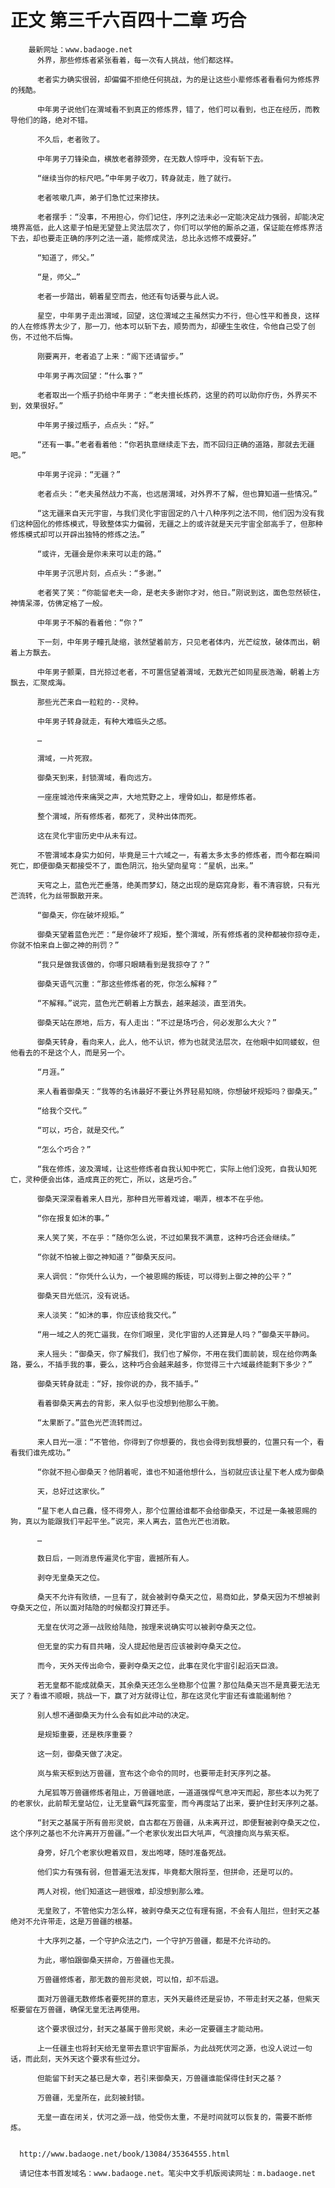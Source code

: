 # 正文 第三千六百四十二章 巧合
        最新网址：www.badaoge.net
          外界，那些修炼者紧张看着，每一次有人挑战，他们都这样。
      
          老者实力确实很弱，却偏偏不拒绝任何挑战，为的是让这些小辈修炼者看看何为修炼界的残酷。
      
          中年男子说他们在渭域看不到真正的修炼界，错了，他们可以看到，也正在经历，而教导他们的路，绝对不错。
      
          不久后，老者败了。
      
          中年男子刀锋染血，横放老者脖颈旁，在无数人惊呼中，没有斩下去。
      
          “继续当你的标尺吧。”中年男子收刀，转身就走，胜了就行。
      
          老者咳嗽几声，弟子们急忙过来掺扶。
      
          老者摆手：“没事，不用担心，你们记住，序列之法未必一定能决定战力强弱，却能决定境界高低，此人这辈子怕是无望登上灵法层次了，你们可以学他的厮杀之道，保证能在修炼界活下去，却也要走正确的序列之法一道，能修成灵法，总比永远修不成要好。”
      
          “知道了，师父。”
      
          “是，师父…”
      
          老者一步踏出，朝着星空而去，他还有句话要与此人说。
      
          星空，中年男子走出渭域，回望，这位渭域之主虽然实力不行，但心性平和善良，这样的人在修炼界太少了，那一刀，他本可以斩下去，顺势而为，却硬生生收住，令他自己受了创伤，不过他不后悔。
      
          刚要离开，老者追了上来：“阁下还请留步。”
      
          中年男子再次回望：“什么事？”
      
          老者取出一个瓶子扔给中年男子：“老夫擅长炼药，这里的药可以助你疗伤，外界买不到，效果很好。”
      
          中年男子接过瓶子，点点头：“好。”
      
          “还有一事。”老者看着他：“你若执意继续走下去，而不回归正确的道路，那就去无疆吧。”
      
          中年男子诧异：“无疆？”
      
          老者点头：“老夫虽然战力不高，也远居渭域，对外界不了解，但也算知道一些情况。”
      
          “这无疆来自天元宇宙，与我们灵化宇宙固定的八十八种序列之法不同，他们因为没有我们这种固化的修炼模式，导致整体实力偏弱，无疆之上的或许就是天元宇宙全部高手了，但那种修炼模式却可以开辟出独特的修炼之法。”
      
          “或许，无疆会是你未来可以走的路。”
      
          中年男子沉思片刻，点点头：“多谢。”
      
          老者笑了笑：“你能留老夫一命，是老夫多谢你才对，他日。”刚说到这，面色忽然顿住，神情呆滞，仿佛定格了一般。
      
          中年男子不解的看着他：“你？”
      
          下一刻，中年男子瞳孔陡缩，骇然望着前方，只见老者体内，光芒绽放，破体而出，朝着上方飘去。
      
          中年男子颤栗，目光掠过老者，不可置信望着渭域，无数光芒如同星辰浩瀚，朝着上方飘去，汇聚成海。
      
          那些光芒来自一粒粒的--灵种。
      
          中年男子转身就走，有种大难临头之感。
      
          …
      
          渭域，一片死寂。
      
          御桑天到来，封锁渭域，看向远方。
      
          一座座城池传来痛哭之声，大地荒野之上，埋骨如山，都是修炼者。
      
          整个渭域，所有修炼者，都死了，灵种出体而死。
      
          这在灵化宇宙历史中从未有过。
      
          不管渭域本身实力如何，毕竟是三十六域之一，有着太多太多的修炼者，而今都在瞬间死亡，即便御桑天都接受不了，面色阴沉，抬头望向星穹：“星帆，出来。”
      
          天穹之上，蓝色光芒垂落，绝美而梦幻，随之出现的是窈窕身影，看不清容貌，只有光芒流转，化为丝带飘散开来。
      
          “御桑天，你在破坏规矩。”
      
          御桑天望着蓝色光芒：“是你破坏了规矩，整个渭域，所有修炼者的灵种都被你掠夺走，你就不怕来自上御之神的刑罚？”
      
          “我只是做我该做的，你哪只眼睛看到是我掠夺了？”
      
          御桑天语气沉重：“那这些修炼者的死，你怎么解释？”
      
          “不解释。”说完，蓝色光芒朝着上方飘去，越来越淡，直至消失。
      
          御桑天站在原地，后方，有人走出：“不过是场巧合，何必发那么大火？”
      
          御桑天转身，看向来人，此人，他不认识，修为也就灵法层次，在他眼中如同蝼蚁，但他看去的不是这个人，而是另一个。
      
          “月涯。”
      
          来人看着御桑天：“我等的名讳最好不要让外界轻易知晓，你想破坏规矩吗？御桑天。”
      
          “给我个交代。”
      
          “可以，巧合，就是交代。”
      
          “怎么个巧合？”
      
          “我在修炼，波及渭域，让这些修炼者自我认知中死亡，实际上他们没死，自我认知死亡，灵种便会出体，造成真正的死亡，所以，这是巧合。”
      
          御桑天深深看着来人目光，那种目光带着戏谑，嘲弄，根本不在乎他。
      
          “你在报复如沐的事。”
      
          来人笑了笑，不在乎：“随你怎么说，不过如果我不满意，这种巧合还会继续。”
      
          “你就不怕被上御之神知道？”御桑天反问。
      
          来人调侃：“你凭什么认为，一个被恩赐的叛徒，可以得到上御之神的公平？”
      
          御桑天目光低沉，没有说话。
      
          来人淡笑：“如沐的事，你应该给我交代。”
      
          “用一域之人的死亡逼我，在你们眼里，灵化宇宙的人还算是人吗？”御桑天平静问。
      
          来人摇头：“御桑天，你了解我们，我们也了解你，不用在我们面前装，现在给你两条路，要么，不插手我的事，要么，这种巧合会越来越多，你觉得三十六域最终能剩下多少？”
      
          御桑天转身就走：“好，按你说的办，我不插手。”
      
          看着御桑天离去的背影，来人似乎也没想到他那么干脆。
      
          “太果断了。”蓝色光芒流转而过。
      
          来人目光一凛：“不管他，你得到了你想要的，我也会得到我想要的，位置只有一个，看看我们谁先成功。”
      
          “你就不担心御桑天？他阴着呢，谁也不知道他想什么，当初就应该让星下老人成为御桑
      
          天，总好过这家伙。”
      
          “星下老人自己蠢，怪不得旁人，那个位置给谁都不会给御桑天，不过是一条被恩赐的狗，真以为能跟我们平起平坐。”说完，来人离去，蓝色光芒也消散。
      
          …
      
          数日后，一则消息传遍灵化宇宙，震撼所有人。
      
          剥夺无皇桑天之位。
      
          桑天不允许有败绩，一旦有了，就会被剥夺桑天之位，易商如此，梦桑天因为不想被剥夺桑天之位，所以面对陆隐的时候都没打算还手。
      
          无皇在伏河之源一战败给陆隐，按理来说确实可以被剥夺桑天之位。
      
          但无皇的实力有目共睹，没人提起他是否应该被剥夺桑天之位。
      
          而今，天外天传出命令，要剥夺桑天之位，此事在灵化宇宙引起滔天巨浪。
      
          若无皇都不能成就桑天，其余桑天还怎么坐稳那个位置？那位陆桑天岂不是真要无法无天了？看谁不顺眼，挑战一下，赢了对方就得让位，那在这灵化宇宙还有谁能遏制他？
      
          别人想不通御桑天为什么会有如此冲动的决定。
      
          是规矩重要，还是秩序重要？
      
          这一刻，御桑天做了决定。
      
          岚与紫天枢到达万兽疆，宣布这个命令的同时，也要带走封天序列之基。
      
          九尾狐等万兽疆修炼者阻止，万兽疆地底，一道道强悍气息冲天而起，那些本以为死了的老家伙，此前帮无皇站位，让无皇霸气踩死蛮奎，而今再度站了出来，要护住封天序列之基。
      
          “封天之基属于所有兽形灵蜕，自古都在万兽疆，从未离开过，即便鴷被剥夺桑天之位，这个序列之基也不允许离开万兽疆。”一个老家伙发出巨大吼声，气浪撞向岚与紫天枢。
      
          身旁，好几个老家伙瞪着双目，发出咆哮，随时准备死战。
      
          他们实力有强有弱，但普遍无法发挥，毕竟都大限将至，但拼命，还是可以的。
      
          两人对视，他们知道这一趟很难，却没想到那么难。
      
          无皇败了，不管他实力怎么样，被剥夺桑天之位有理有据，不会有人阻拦，但封天之基绝对不允许带走，这是万兽疆的根基。
      
          十大序列之基，一个守护众法之门，一个守护万兽疆，都是不允许动的。
      
          为此，哪怕跟御桑天拼命，万兽疆也无畏。
      
          万兽疆修炼者，那无数的兽形灵蜕，可以怕，却不后退。
      
          面对万兽疆无数修炼者要死拼的意志，天外天最终还是妥协，不带走封天之基，但紫天枢要留在万兽疆，确保无皇无法再使用。
      
          这个要求很过分，封天之基属于兽形灵蜕，未必一定要疆主才能动用。
      
          上一任疆主也将封天给无皇带去意识宇宙厮杀，为此战死伏河之源，也没人说过一句话，而此刻，天外天这个要求有些过分。
      
          但能留下封天之基已是大幸，若引来御桑天，万兽疆谁能保得住封天之基？
      
          万兽疆，无皇所在，此刻被封锁。
      
          无皇一直在闭关，伏河之源一战，他受伤太重，不是时间就可以恢复的，需要不断修炼。
      
      
      http://www.badaoge.net/book/13084/35364555.html
      
      请记住本书首发域名：www.badaoge.net。笔尖中文手机版阅读网址：m.badaoge.net